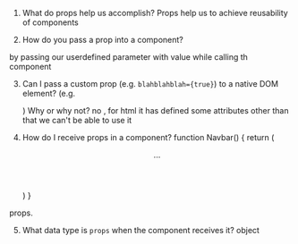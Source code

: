 1. What do props help us accomplish?
Props help us to achieve reusability of components


2. How do you pass a prop into a component?

by passing our userdefined parameter with value while calling th component

3. Can I pass a custom prop (e.g. `blahblahblah={true}`) to a native
   DOM element? (e.g. <div blahblahblah={true}>) Why or why not?
   no , for html it has defined some attributes other than that we can't be able to use it


4. How do I receive props in a component?
function Navbar() {
    return (
        <header>
            ...
        </header>
    )
}

props.<attribute>


5. What data type is `props` when the component receives it?
object
